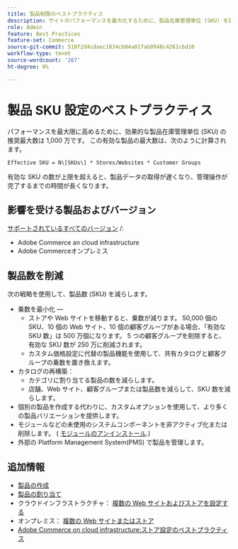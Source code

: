 ```yaml
---
title: 製品制限のベストプラクティス
description: サイトのパフォーマンスを最大化するために、製品在庫管理単位 (SKU) を設定する際のベストプラクティスについて説明します。
role: Admin
feature: Best Practices
feature-set: Commerce
source-git-commit: 510f2d4cdaec1034cb04a01fab0948c4261c6d10
workflow-type: tm+mt
source-wordcount: '267'
ht-degree: 0%

---
```



# 製品 SKU 設定のベストプラクティス

パフォーマンスを最大限に高めるために、効果的な製品在庫管理単位 (SKU) の推奨最大数は 1,000 万です。 この有効な製品の最大数は、次のように計算されます。

`Effective SKU = N\[SKUs\] * Stores/Websites * Customer Groups`

有効な SKU の数が上限を超えると、製品データの取得が遅くなり、管理操作が完了するまでの時間が長くなります。

## 影響を受ける製品およびバージョン

[サポートされているすべてのバージョン](../../../release/versions.md) /:

- Adobe Commerce an cloud infrastructure
- Adobe Commerceオンプレミス

## 製品数を削減

次の戦略を使用して、製品数 (SKU) を減らします。

- 乗数を最小化 —
   - ストアや Web サイトを移動すると、乗数が減ります。 50,000 個の SKU、10 個の Web サイト、10 個の顧客グループがある場合、「有効な SKU 数」は 500 万個になります。 5 つの顧客グループを削除すると、有効な SKU 数が 250 万に削減されます。
   - カスタム価格設定に代替の製品機能を使用して、共有カタログと顧客グループの乗数を置き換えます。
- カタログの再構築：
   - カテゴリに割り当てる製品の数を減らします。
   - 店舗、Web サイト、顧客グループまたは製品数を減らして、SKU 数を減らします。
- 個別の製品を作成する代わりに、カスタムオプションを使用して、より多くの製品バリエーションを提供します。
- モジュールなどの未使用のシステムコンポーネントを非アクティブ化または削除します。 (  [モジュールのアンインストール](../../../installation/tutorials/uninstall-modules.md).)
- 外部の Platform Management System(PMS) で製品を管理します。

## 追加情報

- [製品の作成](https://experienceleague.adobe.com/docs/commerce-admin/catalog/products/product-create.html)
- [製品の割り当て](https://experienceleague.adobe.com/docs/commerce-admin/catalog/categories/products-in-category/categories-product-assignments.html)
- クラウドインフラストラクチャ： [複数の Web サイトおよびストアを設定する](https://devdocs.magento.com/cloud/project/project-multi-sites.html)
- オンプレミス： [複数の Web サイトまたはストア](../../../configuration/multi-sites/ms-overview.md)
- [Adobe Commerce on cloud infrastructure:ストア設定のベストプラクティス](https://devdocs.magento.com/cloud/configure/configure-best-practices.html)
